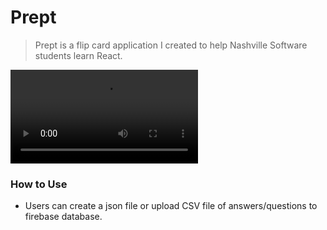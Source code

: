 # Prept
> Prept is a flip card application I created to help Nashville Software students learn React. 

![prept-gif](./prept.mp4)

### How to Use

- Users can create a json file or upload CSV file of answers/questions to firebase database.
